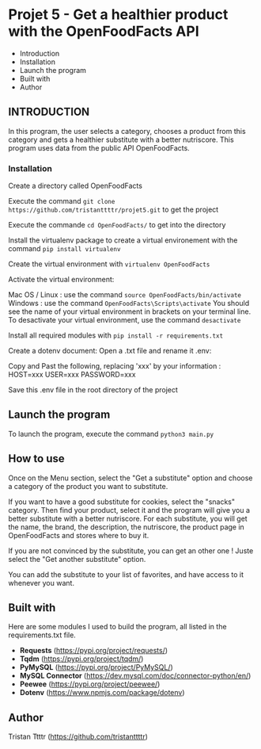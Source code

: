 # Projet 5 - Get a healthier product with the OpenFoodFacts API

 * Introduction
 * Installation
 * Launch the program
 * Built with
 * Author

## INTRODUCTION

In this program, the user selects a category, chooses a product from this category and gets a healthier substitute with a better nutriscore. 
This program uses data from the public API OpenFoodFacts. 

### Installation

Create a directory called OpenFoodFacts

Execute the command ``git clone https://github.com/tristanttttr/projet5.git`` to get the project

Execute the commande ``cd OpenFoodFacts/`` to get into the directory

Install the virtualenv package to create a virtual environement with the command ``pip install virtualenv``

Create the virtual environment with ``virtualenv OpenFoodFacts``

Activate the virtual environment:

Mac OS / Linux : use the command ``source OpenFoodFacts/bin/activate``
Windows : use the command ``OpenFoodFacts\Scripts\activate``
You should see the name of your virtual environment in brackets on your terminal line.
To desactivate your virtual environment, use the command ``desactivate``

Install all required modules with ``pip install -r requirements.txt``

Create a dotenv document:
Open a .txt file and rename it .env: 

Copy and Past the following, replacing 'xxx' by your information :
HOST=xxx
USER=xxx
PASSWORD=xxx 

Save this .env file in the root directory of the project


## Launch the program 

To launch the program, execute the command ``python3 main.py``

## How to use 

Once on the Menu section, select the "Get a substitute" option and choose a category of the product you want to substitute. 

If you want to have a good substitute for cookies, select the "snacks" category. 
Then find your product, select it and the program will give you a better substitute with a better nutriscore. 
For each substitute, you will get the name, the brand, the description, the nutriscore, the product page in OpenFoodFacts and stores where to buy it.

If you are not convinced by the substitute, you can get an other one ! 
Juste select the "Get another substitute" option. 

You can add the substitute to your list of favorites, and have access to it whenever you want. 


## Built with

Here are some modules I used to build the program, all listed in the requirements.txt file.

 * __Requests__ (https://pypi.org/project/requests/)
 * __Tqdm__ (https://pypi.org/project/tqdm/)
 * __PyMySQL__ (https://pypi.org/project/PyMySQL/)
 * __MySQL Connector__ (https://dev.mysql.com/doc/connector-python/en/)
 * __Peewee__ (https://pypi.org/project/peewee/)
 * __Dotenv__ (https://www.npmjs.com/package/dotenv)

## Author

Tristan Ttttr (https://github.com/tristanttttr)
